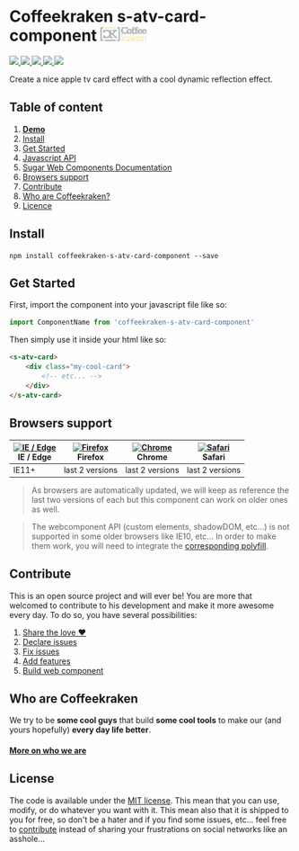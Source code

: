 # Coffeekraken s-atv-card-component <img src=".resources/coffeekraken-logo.jpg" height="25px" />

<p>
	<a href="https://travis-ci.org/coffeekraken/s-atv-card-component">
		<img src="https://img.shields.io/travis/coffeekraken/s-atv-card-component.svg?style=flat-square" />
	</a>
	<a href="https://www.npmjs.com/package/coffeekraken-s-atv-card-component">
		<img src="https://img.shields.io/npm/v/coffeekraken-s-atv-card-component.svg?style=flat-square" />
	</a>
	<a href="https://github.com/coffeekraken/s-atv-card-component/blob/master/LICENSE.txt">
		<img src="https://img.shields.io/npm/l/coffeekraken-s-atv-card-component.svg?style=flat-square" />
	</a>
	<!-- <a href="https://github.com/coffeekraken/s-atv-card-component">
		<img src="https://img.shields.io/npm/dt/coffeekraken-s-atv-card-component.svg?style=flat-square" />
	</a>
	<a href="https://github.com/coffeekraken/s-atv-card-component">
		<img src="https://img.shields.io/github/forks/coffeekraken/s-atv-card-component.svg?style=social&label=Fork&style=flat-square" />
	</a>
	<a href="https://github.com/coffeekraken/s-atv-card-component">
		<img src="https://img.shields.io/github/stars/coffeekraken/s-atv-card-component.svg?style=social&label=Star&style=flat-square" />
	</a> -->
	<a href="https://twitter.com/{twitter-username}">
		<img src="https://img.shields.io/twitter/url/http/{twitter-username}.svg?style=social&style=flat-square" />
	</a>
	<a href="http://coffeekraken.io">
		<img src="https://img.shields.io/twitter/url/http/shields.io.svg?style=flat-square&label=coffeekraken.io&colorB=f2bc2b&style=flat-square" />
	</a>
</p>

Create a nice apple tv card effect with a cool dynamic reflection effect.

## Table of content

1. **[Demo](http://components.coffeekraken.io/app/s-atv-card-component)**
2. [Install](#readme-install)
3. [Get Started](#readme-get-started)
4. [Javascript API](doc/js)
5. [Sugar Web Components Documentation](https://github.com/Coffeekraken/sugar/blob/master/doc/js/webcomponents.md)
6. [Browsers support](#readme-browsers-support)
7. [Contribute](#readme-contribute)
8. [Who are Coffeekraken?](#readme-who-are-coffeekraken)
9. [Licence](#readme-license)

<a name="readme-install"></a>
## Install

```
npm install coffeekraken-s-atv-card-component --save
```

<a name="readme-get-started"></a>
## Get Started

First, import the component into your javascript file like so:

```js
import ComponentName from 'coffeekraken-s-atv-card-component'
```

Then simply use it inside your html like so:

```html
<s-atv-card>
	<div class="my-cool-card">
		<!-- etc... -->
	</div>
</s-atv-card>
```

<a id="readme-browsers-support"></a>
## Browsers support

| [<img src="https://raw.githubusercontent.com/godban/browsers-support-badges/master/src/images/edge.png" alt="IE / Edge" width="16px" height="16px" />](http://godban.github.io/browsers-support-badges/)</br>IE / Edge | [<img src="https://raw.githubusercontent.com/godban/browsers-support-badges/master/src/images/firefox.png" alt="Firefox" width="16px" height="16px" />](http://godban.github.io/browsers-support-badges/)</br>Firefox | [<img src="https://raw.githubusercontent.com/godban/browsers-support-badges/master/src/images/chrome.png" alt="Chrome" width="16px" height="16px" />](http://godban.github.io/browsers-support-badges/)</br>Chrome | [<img src="https://raw.githubusercontent.com/godban/browsers-support-badges/master/src/images/safari.png" alt="Safari" width="16px" height="16px" />](http://godban.github.io/browsers-support-badges/)</br>Safari |
| --------- | --------- | --------- | --------- |
| IE11+ | last 2 versions| last 2 versions| last 2 versions

> As browsers are automatically updated, we will keep as reference the last two versions of each but this component can work on older ones as well.

> The webcomponent API (custom elements, shadowDOM, etc...) is not supported in some older browsers like IE10, etc... In order to make them work, you will need to integrate the [corresponding polyfill](https://www.webcomponents.org/polyfills).

<a id="readme-contribute"></a>
## Contribute

This is an open source project and will ever be! You are more that welcomed to contribute to his development and make it more awesome every day.
To do so, you have several possibilities:

1. [Share the love ❤️](https://github.com/Coffeekraken/coffeekraken/blob/master/contribute.md#contribute-share-the-love)
2. [Declare issues](https://github.com/Coffeekraken/coffeekraken/blob/master/contribute.md#contribute-declare-issues)
3. [Fix issues](https://github.com/Coffeekraken/coffeekraken/blob/master/contribute.md#contribute-fix-issues)
4. [Add features](https://github.com/Coffeekraken/coffeekraken/blob/master/contribute.md#contribute-add-features)
5. [Build web component](https://github.com/Coffeekraken/coffeekraken/blob/master/contribute.md#contribute-build-web-component)

<a id="readme-who-are-coffeekraken"></a>
## Who are Coffeekraken

We try to be **some cool guys** that build **some cool tools** to make our (and yours hopefully) **every day life better**.  

#### [More on who we are](https://github.com/Coffeekraken/coffeekraken/blob/master/who-are-we.md)

<a id="readme-license"></a>
## License

The code is available under the [MIT license](LICENSE.txt). This mean that you can use, modify, or do whatever you want with it. This mean also that it is shipped to you for free, so don't be a hater and if you find some issues, etc... feel free to [contribute](https://github.com/Coffeekraken/coffeekraken/blob/master/contribute.md) instead of sharing your frustrations on social networks like an asshole...
